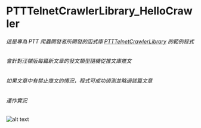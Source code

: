 # PTTTelnetCrawlerLibrary_HelloCrawler

###### 這是專為 PTT 爬蟲開發者所開發的函式庫 [PTTTelnetCrawlerLibrary](https://github.com/Truth0906/PTTTelnetCrawlerLibrary/blob/master/README.md) 的範例程式
###### 會針對汪梯版每篇新文章的發文類型隨機從推文庫推文
###### 如果文章中有禁止推文的情況，程式可成功偵測並略過該篇文章

###### 運作實況
![alt text](http://i.imgur.com/eGE5hPO.png)

